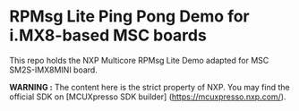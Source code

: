 RPMsg Lite Ping Pong Demo for i.MX8-based MSC boards
======================================================

This repo holds the NXP Multicore RPMsg Lite Demo adapted for MSC SM2S-IMX8MINI board.

**WARNING :** The content here is the strict property of NXP. You may find the official SDK on [MCUXpresso SDK builder] (https://mcuxpresso.nxp.com/).

